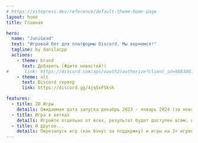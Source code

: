 ```yaml
---
# https://vitepress.dev/reference/default-theme-home-page
layout: home
title: Главная

hero:
  name: "JuniGead"
  text: "Игровой бот для платформы Discord. Мы вернемся!"
  tagline: by danilacpp
  actions:
    - theme: brand
      text: Добавить (Ждите новостей!)
#      link: https://discord.com/api/oauth2/authorize?client_id=988380732210679818&permissions=360777600064&scope=bot%20applications.commands
    - theme: alt
      text: Discord сервер
      link: https://discord.gg/4jq5xFSksh

features:
  - title: 2D Игры
    details: Ожидаемая дата запуска декабрь 2023 - январь 2024 (за новостями в Discord сервер!)
  - title: Игра в ветках
    details: Играйте отдельно от всех, результат будет доступен всем, когда окончится игра.
  - title: И другое...
    details: Перезапуск игр (как бонус за поддержку) и игры на 3+ игроков, больше в будущем.
---
```


